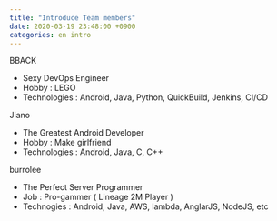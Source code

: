 ```yaml
---
title: "Introduce Team members"
date: 2020-03-19 23:48:00 +0900
categories: en intro
---
```


BBACK
 - Sexy DevOps Engineer
 - Hobby : LEGO
 - Technologies : Android, Java, Python, QuickBuild, Jenkins, CI/CD

Jiano
 - The Greatest Android Developer
 - Hobby : Make girlfriend
 - Technologies : Android, Java, C, C++
 
burrolee
 - The Perfect Server Programmer
 - Job : Pro-gammer ( Lineage 2M Player )
 - Technogies : Android, Java, AWS, lambda, AnglarJS, NodeJS, etc
